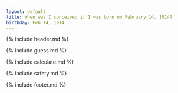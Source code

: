 ```yaml
---
layout: default
title: When was I conceived if I was born on February 14, 1914?
birthday: Feb 14, 1914
---
```


{% include header.md %}

{% include guess.md %}

{% include calculate.md %}

{% include safety.md %}

{% include footer.md %}




